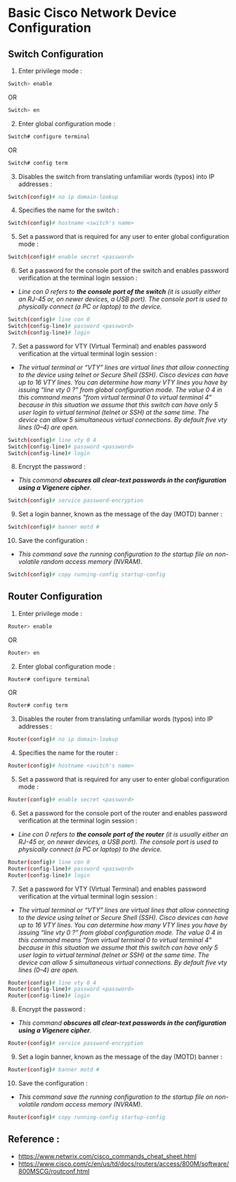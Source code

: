 # Basic Cisco Network Device Configuration

## Switch Configuration
1) Enter privilege mode :
```bash
Switch> enable
```
OR
```bash
Switch> en
```

2) Enter global configuration mode :
```bash
Switch# configure terminal
```
OR
```bash
Switch# config term
```

3) Disables the switch from translating unfamiliar words (typos) into IP addresses :
```bash
Switch(config)# no ip domain-lookup
```

4) Specifies the name for the switch :
```bash
Switch(config)# hostname <switch's name>
```

5) Set a password that is required for any user to enter global configuration mode :
```bash
Switch(config)# enable secret <password>
```

6) Set a password for the console port of the switch and enables password verification at the terminal login session :
- *Line con 0 refers to **the console port of the switch** (it is usually either an RJ-45 or, on newer devices, a USB port). The console port is used to physically connect (a PC or laptop) to the device.*
```bash
Switch(config)# line con 0
Switch(config-line)# password <password>
Switch(config-line)# login
```

7) Set a password for VTY (Virtual Terminal) and enables password verification at the virtual terminal login session :
- *The virtual terminal or “VTY” lines are virtual lines that allow connecting to the device using telnet or Secure Shell (SSH). Cisco devices can have up to 16 VTY lines. You can determine how many VTY lines you have by issuing “line vty 0 ?” from global configuration mode. The value 0 4 in this command means "from virtual terminal 0 to virtual terminal 4" because in this situation we assume that this switch can have only 5 user login to virtual terminal (telnet or SSH) at the same time. The device can allow 5 simultaneous virtual connections. By default five vty lines (0–4) are open.*
```bash
Switch(config)# line vty 0 4
Switch(config-line)# password <password>
Switch(config-line)# login
```

8) Encrypt the password :
- *This command **obscures all clear-text passwords in the configuration using a Vigenere cipher**.*
```bash
Switch(config)# service password-encryption
```

9) Set a login banner, known as the message of the day (MOTD) banner :
```bash
Switch(config)# banner motd #
```

10) Save the configuration :
- *This command save the running configuration to the startup file on non-volatile random access memory (NVRAM).*
```bash
Switch(config)# copy running-config startup-config
```


## Router Configuration
1) Enter privilege mode :
```bash
Router> enable
```
OR
```bash
Router> en
```

2) Enter global configuration mode :
```bash
Router# configure terminal
```
OR
```bash
Router# config term
```

3) Disables the router from translating unfamiliar words (typos) into IP addresses :
```bash
Router(config)# no ip domain-lookup
```

4) Specifies the name for the router :
```bash
Router(config)# hostname <switch's name>
```

5) Set a password that is required for any user to enter global configuration mode :
```bash
Router(config)# enable secret <password>
```

6) Set a password for the console port of the router and enables password verification at the terminal login session :
- *Line con 0 refers to **the console port of the router** (it is usually either an RJ-45 or, on newer devices, a USB port). The console port is used to physically connect (a PC or laptop) to the device.*
```bash
Router(config)# line con 0
Router(config-line)# password <password>
Router(config-line)# login
```

7) Set a password for VTY (Virtual Terminal) and enables password verification at the virtual terminal login session :
- *The virtual terminal or “VTY” lines are virtual lines that allow connecting to the device using telnet or Secure Shell (SSH). Cisco devices can have up to 16 VTY lines. You can determine how many VTY lines you have by issuing “line vty 0 ?” from global configuration mode. The value 0 4 in this command means "from virtual terminal 0 to virtual terminal 4" because in this situation we assume that this switch can have only 5 user login to virtual terminal (telnet or SSH) at the same time. The device can allow 5 simultaneous virtual connections. By default five vty lines (0–4) are open.*
```bash
Router(config)# line vty 0 4
Router(config-line)# password <password>
Router(config-line)# login
```

8) Encrypt the password :
- *This command **obscures all clear-text passwords in the configuration using a Vigenere cipher**.*
```bash
Router(config)# service password-encryption
```

9) Set a login banner, known as the message of the day (MOTD) banner :
```bash
Router(config)# banner motd #
```

10) Save the configuration :
- *This command save the running configuration to the startup file on non-volatile random access memory (NVRAM).*
```bash
Router(config)# copy running-config startup-config
```

## Reference :
- https://www.netwrix.com/cisco_commands_cheat_sheet.html
- https://www.cisco.com/c/en/us/td/docs/routers/access/800M/software/800MSCG/routconf.html
